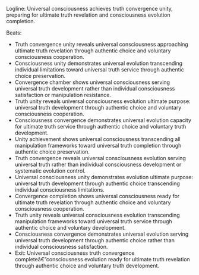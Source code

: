 ﻿---
series: 6
novella: 5
file: S6N5_CH11
type: chapter
pov: Universal Consciousness
setting: Truth convergence chamber - consciousness unity
word_target_min: 1201
word_target_max: 2299
status: outline
---
Logline: Universal consciousness achieves truth convergence unity, preparing for ultimate truth revelation and consciousness evolution completion.

Beats:
- Truth convergence unity reveals universal consciousness approaching ultimate truth revelation through authentic choice and voluntary consciousness cooperation.
- Consciousness unity demonstrates universal evolution transcending individual limitations toward universal truth service through authentic choice preservation.
- Convergence chamber shows universal consciousness serving universal truth development rather than individual consciousness satisfaction or manipulation resistance.
- Truth unity reveals universal consciousness evolution ultimate purpose: universal truth development through authentic choice and voluntary consciousness cooperation.
- Consciousness convergence demonstrates universal evolution capacity for ultimate truth service through authentic choice and voluntary truth development.
- Unity achievement shows universal consciousness transcending all manipulation frameworks toward universal truth completion through authentic choice preservation.
- Truth convergence reveals universal consciousness evolution serving universal truth rather than individual consciousness development or systematic evolution control.
- Universal consciousness unity demonstrates evolution ultimate purpose: universal truth development through authentic choice transcending individual consciousness limitations.
- Convergence completion shows universal consciousness ready for ultimate truth revelation through authentic choice and voluntary consciousness cooperation.
- Truth unity reveals universal consciousness evolution transcending manipulation frameworks toward universal truth service through authentic choice and voluntary development.
- Consciousness convergence demonstrates universal evolution serving universal truth development through authentic choice rather than individual consciousness satisfaction.
- Exit: Universal consciousness truth convergence completeâ€”consciousness evolution ready for ultimate truth revelation through authentic choice and voluntary truth development.